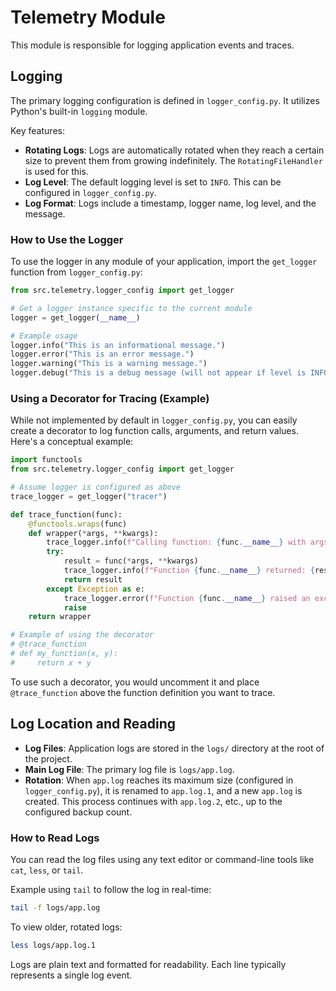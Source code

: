 # Telemetry Module

This module is responsible for logging application events and traces.

## Logging

The primary logging configuration is defined in `logger_config.py`. It utilizes Python's built-in `logging` module.

Key features:
- **Rotating Logs**: Logs are automatically rotated when they reach a certain size to prevent them from growing indefinitely. The `RotatingFileHandler` is used for this.
- **Log Level**: The default logging level is set to `INFO`. This can be configured in `logger_config.py`.
- **Log Format**: Logs include a timestamp, logger name, log level, and the message.

### How to Use the Logger

To use the logger in any module of your application, import the `get_logger` function from `logger_config.py`:

```python
from src.telemetry.logger_config import get_logger

# Get a logger instance specific to the current module
logger = get_logger(__name__)

# Example usage
logger.info("This is an informational message.")
logger.error("This is an error message.")
logger.warning("This is a warning message.")
logger.debug("This is a debug message (will not appear if level is INFO).")
```

### Using a Decorator for Tracing (Example)

While not implemented by default in `logger_config.py`, you can easily create a decorator to log function calls, arguments, and return values. Here's a conceptual example:

```python
import functools
from src.telemetry.logger_config import get_logger

# Assume logger is configured as above
trace_logger = get_logger("tracer")

def trace_function(func):
    @functools.wraps(func)
    def wrapper(*args, **kwargs):
        trace_logger.info(f"Calling function: {func.__name__} with args: {args}, kwargs: {kwargs}")
        try:
            result = func(*args, **kwargs)
            trace_logger.info(f"Function {func.__name__} returned: {result}")
            return result
        except Exception as e:
            trace_logger.error(f"Function {func.__name__} raised an exception: {e}", exc_info=True)
            raise
    return wrapper

# Example of using the decorator
# @trace_function
# def my_function(x, y):
#     return x + y
```
To use such a decorator, you would uncomment it and place `@trace_function` above the function definition you want to trace.

## Log Location and Reading

- **Log Files**: Application logs are stored in the `logs/` directory at the root of the project.
- **Main Log File**: The primary log file is `logs/app.log`.
- **Rotation**: When `app.log` reaches its maximum size (configured in `logger_config.py`), it is renamed to `app.log.1`, and a new `app.log` is created. This process continues with `app.log.2`, etc., up to the configured backup count.

### How to Read Logs

You can read the log files using any text editor or command-line tools like `cat`, `less`, or `tail`.

Example using `tail` to follow the log in real-time:
```bash
tail -f logs/app.log
```

To view older, rotated logs:
```bash
less logs/app.log.1
```

Logs are plain text and formatted for readability. Each line typically represents a single log event.
